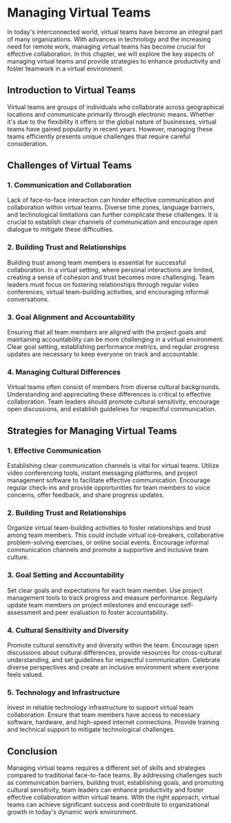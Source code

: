 Managing Virtual Teams
=================================

In today's interconnected world, virtual teams have become an integral part of many organizations. With advances in technology and the increasing need for remote work, managing virtual teams has become crucial for effective collaboration. In this chapter, we will explore the key aspects of managing virtual teams and provide strategies to enhance productivity and foster teamwork in a virtual environment.

**Introduction to Virtual Teams**
---------------------------------

Virtual teams are groups of individuals who collaborate across geographical locations and communicate primarily through electronic means. Whether it's due to the flexibility it offers or the global nature of businesses, virtual teams have gained popularity in recent years. However, managing these teams efficiently presents unique challenges that require careful consideration.

**Challenges of Virtual Teams**
-------------------------------

### 1. Communication and Collaboration

Lack of face-to-face interaction can hinder effective communication and collaboration within virtual teams. Diverse time zones, language barriers, and technological limitations can further complicate these challenges. It is crucial to establish clear channels of communication and encourage open dialogue to mitigate these difficulties.

### 2. Building Trust and Relationships

Building trust among team members is essential for successful collaboration. In a virtual setting, where personal interactions are limited, creating a sense of cohesion and trust becomes more challenging. Team leaders must focus on fostering relationships through regular video conferences, virtual team-building activities, and encouraging informal conversations.

### 3. Goal Alignment and Accountability

Ensuring that all team members are aligned with the project goals and maintaining accountability can be more challenging in a virtual environment. Clear goal setting, establishing performance metrics, and regular progress updates are necessary to keep everyone on track and accountable.

### 4. Managing Cultural Differences

Virtual teams often consist of members from diverse cultural backgrounds. Understanding and appreciating these differences is critical to effective collaboration. Team leaders should promote cultural sensitivity, encourage open discussions, and establish guidelines for respectful communication.

**Strategies for Managing Virtual Teams**
-----------------------------------------

### 1. Effective Communication

Establishing clear communication channels is vital for virtual teams. Utilize video conferencing tools, instant messaging platforms, and project management software to facilitate effective communication. Encourage regular check-ins and provide opportunities for team members to voice concerns, offer feedback, and share progress updates.

### 2. Building Trust and Relationships

Organize virtual team-building activities to foster relationships and trust among team members. This could include virtual ice-breakers, collaborative problem-solving exercises, or online social events. Encourage informal communication channels and promote a supportive and inclusive team culture.

### 3. Goal Setting and Accountability

Set clear goals and expectations for each team member. Use project management tools to track progress and measure performance. Regularly update team members on project milestones and encourage self-assessment and peer evaluation to foster accountability.

### 4. Cultural Sensitivity and Diversity

Promote cultural sensitivity and diversity within the team. Encourage open discussions about cultural differences, provide resources for cross-cultural understanding, and set guidelines for respectful communication. Celebrate diverse perspectives and create an inclusive environment where everyone feels valued.

### 5. Technology and Infrastructure

Invest in reliable technology infrastructure to support virtual team collaboration. Ensure that team members have access to necessary software, hardware, and high-speed internet connections. Provide training and technical support to mitigate technological challenges.

**Conclusion**
--------------

Managing virtual teams requires a different set of skills and strategies compared to traditional face-to-face teams. By addressing challenges such as communication barriers, building trust, establishing goals, and promoting cultural sensitivity, team leaders can enhance productivity and foster effective collaboration within virtual teams. With the right approach, virtual teams can achieve significant success and contribute to organizational growth in today's dynamic work environment.
